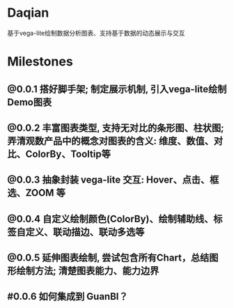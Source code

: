 # Daqian
基于vega-lite绘制数据分析图表、支持基于数据的动态展示与交互

# Milestones

## @0.0.1 搭好脚手架; 制定展示机制, 引入vega-lite绘制Demo图表

## @0.0.2 丰富图表类型, 支持无对比的条形图、柱状图; 弄清观数产品中的概念对图表的含义: 维度、数值、对比、ColorBy、Tooltip等

## @0.0.3 抽象封装 vega-lite 交互: Hover、点击、框选、ZOOM 等

## @0.0.4 自定义绘制颜色(ColorBy)、绘制辅助线、标签自定义、联动描边、联动多选等

## @0.0.5 延伸图表绘制, 尝试包含所有Chart，总结图形绘制方法; 清楚图表能力、能力边界

## #0.0.6 如何集成到 GuanBI？